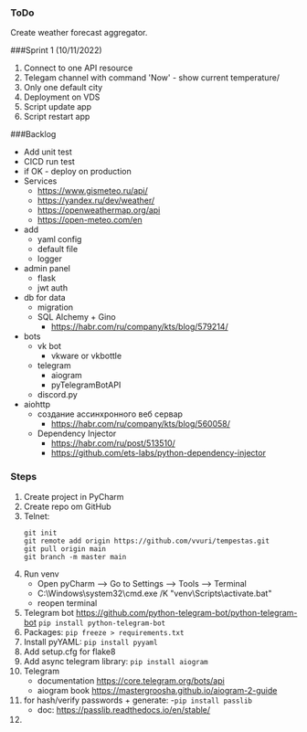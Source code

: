 ### ToDo
Create weather forecast aggregator.

###Sprint 1 (10/11/2022)
1. Connect to one API resource
2. Telegam channel with command 'Now' - show current temperature/
3. Only one default city
4. Deployment on VDS
5. Script update app
6. Script restart app


###Backlog
- Add unit test
- CICD run test
- if OK - deploy on production
- Services
  - https://www.gismeteo.ru/api/
  - https://yandex.ru/dev/weather/
  - https://openweathermap.org/api
  - https://open-meteo.com/en
- add
  - yaml config  
  - default file
  - logger
- admin panel
  - flask
  - jwt auth
- db for data
  - migration
  - SQL Alchemy + Gino
    - https://habr.com/ru/company/kts/blog/579214/
- bots 
  - vk bot
    - vkware or vkbottle
  - telegram 
    - aiogram 
    - pyTelegramBotAPI
  - discord.py 
- aiohttp
  - создание ассинхронного веб сервар 
    - https://habr.com/ru/company/kts/blog/560058/
  - Dependency Injector
    - https://habr.com/ru/post/513510/ 
    - https://github.com/ets-labs/python-dependency-injector 

### Steps
1. Create project in PyCharm
2. Create repo om GitHub
3. Telnet: 
    ```
    git init
    git remote add origin https://github.com/vvuri/tempestas.git
    git pull origin main
    git branch -m master main
    ```
4. Run venv
   - Open pyCharm --> Go to Settings --> Tools --> Terminal
   - C:\Windows\system32\cmd.exe /K  "venv\Scripts\activate.bat"
   - reopen terminal
5. Telegram bot
   https://github.com/python-telegram-bot/python-telegram-bot
   ```pip install python-telegram-bot```
6. Packages:
    ```pip freeze > requirements.txt```
7. Install pyYAML:
   ```pip install pyyaml```
8. Add setup.cfg for flake8
9. Add async telegram library:
```pip install aiogram```
10. Telegram 
    - documentation https://core.telegram.org/bots/api
    - aiogram book https://mastergroosha.github.io/aiogram-2-guide
11. for hash/verify passwords + generate:
    -```pip install passlib```
    - doc: https://passlib.readthedocs.io/en/stable/ 
12. 